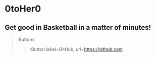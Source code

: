 # 0toHer0
## Get good in Basketball in a matter of minutes!
> :Buttons
> > :Button label=GitHub, url=https://github.com

